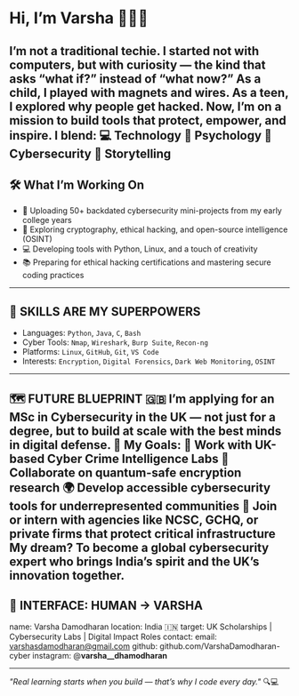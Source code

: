 # Hi, I’m Varsha 👩🏻‍💻
I’m not a traditional techie.
I started not with computers, but with curiosity — the kind that asks “what if?” instead of “what now?”
As a child, I played with magnets and wires.
As a teen, I explored why people get hacked.
Now, I’m on a mission to build tools that protect, empower, and inspire.
I blend:
💻 Technology
🧠 Psychology
🔐 Cybersecurity
🎨 Storytelling
---
## 🛠 What I’m Working On
- 🚀 Uploading 50+ backdated cybersecurity mini-projects from my early college years  
- 🔐 Exploring cryptography, ethical hacking, and open-source intelligence (OSINT)  
- 💻 Developing tools with Python, Linux, and a touch of creativity  
- 📚 Preparing for ethical hacking certifications and mastering secure coding practices
---
## 🧠 SKILLS ARE MY SUPERPOWERS
- Languages: `Python`, `Java`, `C`, `Bash`
- Cyber Tools: `Nmap`, `Wireshark`, `Burp Suite`, `Recon-ng`
- Platforms: `Linux`, `GitHub`, `Git`, `VS Code`
- Interests: `Encryption`, `Digital Forensics`, `Dark Web Monitoring`, `OSINT`
---
🗺️ FUTURE BLUEPRINT
🇬🇧 I’m applying for an MSc in Cybersecurity in the UK — not just for a degree, but to build at scale with the best minds in digital defense.
🎯 My Goals:
🔐 Work with UK-based Cyber Crime Intelligence Labs
🧪 Collaborate on quantum-safe encryption research
🌍 Develop accessible cybersecurity tools for underrepresented communities
💼 Join or intern with agencies like NCSC, GCHQ, or private firms that protect critical infrastructure
My dream?
To become a global cybersecurity expert who brings India’s spirit and the UK’s innovation together.
---
## 🤝 INTERFACE: HUMAN → VARSHA
name: Varsha Damodharan
location: India 🇮🇳
target: UK Scholarships | Cybersecurity Labs | Digital Impact Roles
contact:
  email: varshasdamodharan@gmail.com
  github: github.com/VarshaDamodharan-cyber
  instagram: @__varsha__dhamodharan__

---

_"Real learning starts when you build — that’s why I code every day."_ 🔍💻
